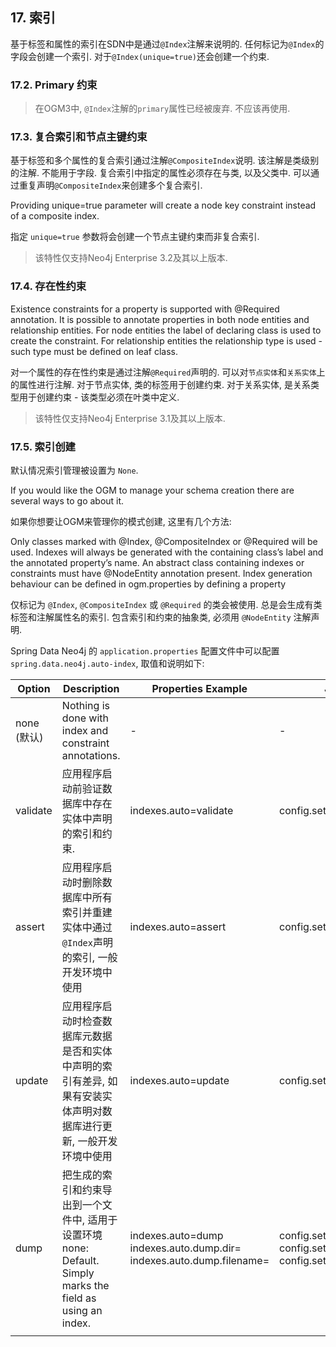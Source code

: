 ## 17. 索引

基于标签和属性的索引在SDN中是通过`@Index`注解来说明的. 任何标记为`@Index`的字段会创建一个索引. 对于`@Index(unique=true)`还会创建一个约束.

### 17.2. Primary 约束

> 在OGM3中, `@Index`注解的`primary`属性已经被废弃. 不应该再使用.

### 17.3. 复合索引和节点主键约束

基于标签和多个属性的复合索引通过注解`@CompositeIndex`说明. 该注解是类级别的注解. 不能用于字段. 复合索引中指定的属性必须存在与类, 以及父类中. 可以通过重复声明`@CompositeIndex`来创建多个复合索引.

Providing unique=true parameter will create a node key constraint instead of a composite index.

指定 `unique=true` 参数将会创建一个节点主键约束而非复合索引.

> 该特性仅支持Neo4j Enterprise 3.2及其以上版本.

### 17.4. 存在性约束

Existence constraints for a property is supported with @Required annotation. It is possible to annotate properties in both node entities and relationship entities. For node entities the label of declaring class is used to create the constraint. For relationship entities the relationship type is used - such type must be defined on leaf class.

对一个属性的存在性约束是通过注解`@Required`声明的. 可以对`节点实体`和`关系实体`上的属性进行注解. 对于节点实体, 类的标签用于创建约束. 对于关系实体, 是关系类型用于创建约束 - 该类型必须在叶类中定义.

> 该特性仅支持Neo4j Enterprise 3.1及其以上版本.

### 17.5. 索引创建

默认情况索引管理被设置为 `None`.

If you would like the OGM to manage your schema creation there are several ways to go about it.

如果你想要让OGM来管理你的模式创建, 这里有几个方法:

Only classes marked with @Index, @CompositeIndex or @Required will be used. Indexes will always be generated with the containing class’s label and the annotated property’s name. An abstract class containing indexes or constraints must have @NodeEntity annotation present. Index generation behaviour can be defined in ogm.properties by defining a property

仅标记为 `@Index`, `@CompositeIndex` 或 `@Required` 的类会被使用. 总是会生成有类标签和注解属性名的索引. 包含索引和约束的抽象类, 必须用 `@NodeEntity` 注解声明.

Spring Data Neo4j 的 `application.properties` 配置文件中可以配置 `spring.data.neo4j.auto-index`, 取值和说明如下:

| Option  | Description  | Properties Example | Java Example  |
|---|---|---|---|
| none (默认) | Nothing is done with index and constraint annotations. | - | - |
| validate | 应用程序启动前验证数据库中存在实体中声明的索引和约束. | indexes.auto=validate | config.setAutoIndex("validate"); |
| assert | 应用程序启动时删除数据库中所有索引并重建实体中通过`@Index`声明的索引, 一般开发环境中使用 |indexes.auto=assert | config.setAutoIndex("assert");
| update | 应用程序启动时检查数据库元数据是否和实体中声明的索引有差异, 如果有安装实体声明对数据库进行更新, 一般开发环境中使用 | indexes.auto=update | config.setAutoIndex("update"); |
| dump |  把生成的索引和约束导出到一个文件中, 适用于设置环境  none: Default. Simply marks the field as using an index. | indexes.auto=dump <br/>indexes.auto.dump.dir=<a directory> <br/>indexes.auto.dump.filename=<a filename> | config.setAutoIndex("dump"); <br/>config.setDumpDir("XXX"); <br/>config.setDumpFilename("XXX");
|   |   |   |   |


